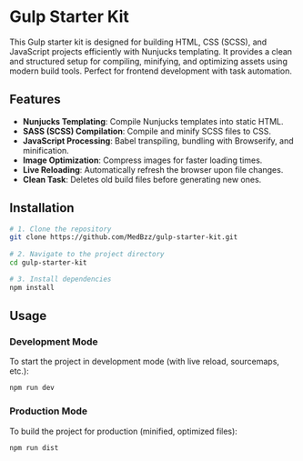 # Gulp Starter Kit

This Gulp starter kit is designed for building HTML, CSS (SCSS), and JavaScript projects efficiently with Nunjucks templating. It provides a clean and structured setup for compiling, minifying, and optimizing assets using modern build tools. Perfect for frontend development with task automation.

## Features

- **Nunjucks Templating**: Compile Nunjucks templates into static HTML.
- **SASS (SCSS) Compilation**: Compile and minify SCSS files to CSS.
- **JavaScript Processing**: Babel transpiling, bundling with Browserify, and minification.
- **Image Optimization**: Compress images for faster loading times.
- **Live Reloading**: Automatically refresh the browser upon file changes.
- **Clean Task**: Deletes old build files before generating new ones.

## Installation

``` bash
# 1. Clone the repository
git clone https://github.com/MedBzz/gulp-starter-kit.git
   
# 2. Navigate to the project directory
cd gulp-starter-kit

# 3. Install dependencies
npm install
```
## Usage

### Development Mode
To start the project in development mode (with live reload, sourcemaps, etc.):
``` bash
npm run dev
```
### Production Mode
To build the project for production (minified, optimized files):
``` bash
npm run dist
```
